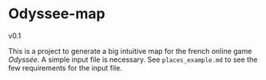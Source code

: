 # Odyssee-map

v0.1

This is a project to generate a big intuitive map for the french online game *Odyssée*.
A simple input file is necessary. See `places_example.md` to see the few requirements for the input file.
